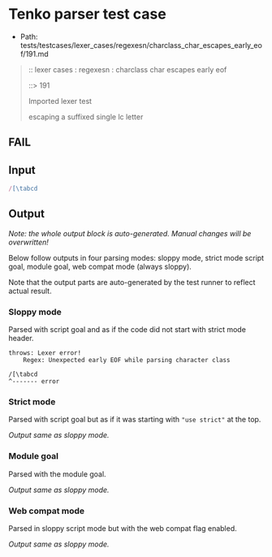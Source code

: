 # Tenko parser test case

- Path: tests/testcases/lexer_cases/regexesn/charclass_char_escapes_early_eof/191.md

> :: lexer cases : regexesn : charclass char escapes early eof
>
> ::> 191
>
> Imported lexer test
>
> escaping a suffixed single lc letter

## FAIL

## Input

`````js
/[\tabcd
`````

## Output

_Note: the whole output block is auto-generated. Manual changes will be overwritten!_

Below follow outputs in four parsing modes: sloppy mode, strict mode script goal, module goal, web compat mode (always sloppy).

Note that the output parts are auto-generated by the test runner to reflect actual result.

### Sloppy mode

Parsed with script goal and as if the code did not start with strict mode header.

`````
throws: Lexer error!
    Regex: Unexpected early EOF while parsing character class

/[\tabcd
^------- error
`````

### Strict mode

Parsed with script goal but as if it was starting with `"use strict"` at the top.

_Output same as sloppy mode._

### Module goal

Parsed with the module goal.

_Output same as sloppy mode._

### Web compat mode

Parsed in sloppy script mode but with the web compat flag enabled.

_Output same as sloppy mode._
